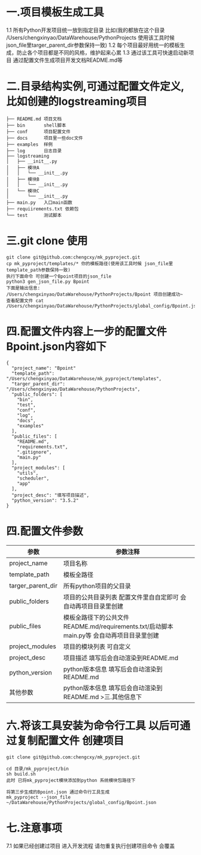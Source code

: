 # 一.项目模板生成工具
1.1 所有Python开发项目统一放到指定目录 比如(我的都放在这个目录 /Users/chengxinyao/DataWarehouse/PythonProjects 使用该工具时候 json_file里targer_parent_dir参数保持一致)
1.2 每个项目最好用统一的模板生成，防止各个项目都是不同的风格，维护起来心累
1.3 通过该工具可快速启动新项目 通过配置文件生成项目开发文档README.md等

# 二.目录结构实例,可通过配置文件定义,比如创建的logstreaming项目

```
├── README.md 项目文档
├── bin       shell脚本
├── conf      项目配置文件
├── docs      项目里一些doc文件
├── examples  样例
├── log       日志目录
├── logstreaming
│   ├── __init__.py
│   ├── 模块A
│   │   └── __init__.py
│   ├── 模块B
│   │   └── __init__.py
│   └── 模块C
│       └── __init__.py
├── main.py   入口main函数
├── requiirements.txt 依赖包
└── test      测试脚本
```

# 三.git clone 使用

```
git clone git@github.com:chengcxy/mk_pyproject.git
cp mk_pyproject/templates/* 你的模板路径(使用该工具时候 json_file里template_path参数保持一致)
执行下面命令 可创建一个Bpoint项目的json_file
python3 gen_json_file.py Bpoint
下面是输出信息:
/Users/chengxinyao/DataWarehouse/PythonProjects/Bpoint 项目创建成功~
查看配置文件 cat /Users/chengxinyao/DataWarehouse/PythonProjects/global_config/Bpoint.json
```

# 四.配置文件内容上一步的配置文件Bpoint.json内容如下

```
{
  "project_name": "Bpoint"
  "template_path": "/Users/chengxinyao/DataWarehouse/mk_pyproject/templates",
  "targer_parent_dir": "/Users/chengxinyao/DataWarehouse/PythonProjects",
  "public_folders": [
    "bin",
    "test",
    "conf",
    "log",
    "docs",
    "examples"
  ],
  "public_files": [
    "README.md",
    "requirements.txt",
    ".gitignore",
    "main.py"
  ],
  "project_modules": [
    "utils",
    "scheduler",
    "app"
  ],
  "project_desc": "填写项目描述",
  "python_version": "3.5.2"
}
```
# 四.配置文件参数

|参数|参数注释
|---|---
|project_name|项目名称
|template_path|模板全路径
|targer_parent_dir|所有python项目的父目录
|public_folders|项目的公共目录列表 配置文件里自自定即可 会自动再项目目录里创建
|public_files|模板全路径下的公共文件 README.md/requirements.txt/启动脚本main.py等 会自动再项目目录里创建
|project_modules|项目的模块列表 可自定义
|project_desc|项目描述 填写后会自动渲染到README.md
|python_version|python版本信息 填写后会自动渲染到README.md
|其他参数|python版本信息 填写后会自动渲染到README.md >三.其他信息下

# 六.将该工具安装为命令行工具 以后可通过复制配置文件 创建项目

```
git clone git@github.com:chengcxy/mk_pyproject.git

cd 目录/mk_pyproject/bin
sh build.sh
此时 已将mk_pyproject模块添加到python 系统模块包路径下

将第三步生成的Bpoint.json 通过命令行工具生成
mk_pyproject --json_file ~/DataWarehouse/PythonProjects/global_config/Bpoint.json
```

# 七.注意事项

7.1 如果已经创建过项目 进入开发流程 请勿重复执行创建项目命令 会覆盖
